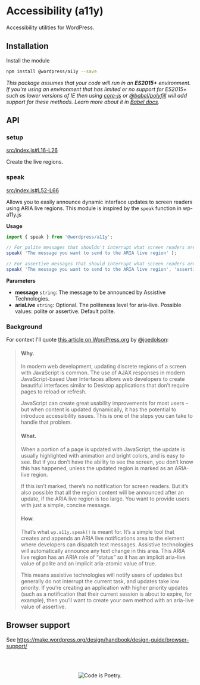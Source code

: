# Accessibility (a11y)

Accessibility utilities for WordPress.

## Installation

Install the module

```bash
npm install @wordpress/a11y --save
```

_This package assumes that your code will run in an **ES2015+** environment. If you're using an environment that has limited or no support for ES2015+ such as lower versions of IE then using [core-js](https://github.com/zloirock/core-js) or [@babel/polyfill](https://babeljs.io/docs/en/next/babel-polyfill) will add support for these methods. Learn more about it in [Babel docs](https://babeljs.io/docs/en/next/caveats)._

## API

<!-- START TOKEN(Autogenerated API docs) -->

### setup

[src/index.js#L16-L26](src/index.js#L16-L26)

Create the live regions.

### speak

[src/index.js#L52-L66](src/index.js#L52-L66)

Allows you to easily announce dynamic interface updates to screen readers using ARIA live regions.
This module is inspired by the `speak` function in wp-a11y.js

**Usage**

```js
import { speak } from '@wordpress/a11y';

// For polite messages that shouldn't interrupt what screen readers are currently announcing.
speak( 'The message you want to send to the ARIA live region' );

// For assertive messages that should interrupt what screen readers are currently announcing.
speak( 'The message you want to send to the ARIA live region', 'assertive' );
```

**Parameters**

-   **message** `string`: The message to be announced by Assistive Technologies.
-   **ariaLive** `string`: Optional. The politeness level for aria-live. Possible values: polite or assertive. Default polite.


<!-- END TOKEN(Autogenerated API docs) -->

### Background

For context I'll quote [this article on WordPress.org](https://make.wordpress.org/accessibility/2015/04/15/let-wordpress-speak-new-in-wordpress-4-2/) by [@joedolson](https://github.com/joedolson):

> #### Why.
>
> In modern web development, updating discrete regions of a screen with JavaScript is common. The use of AJAX responses in modern JavaScript-based User Interfaces allows web developers to create beautiful interfaces similar to Desktop applications that don’t require pages to reload or refresh.
>
> JavaScript can create great usability improvements for most users – but when content is updated dynamically, it has the potential to introduce accessibility issues. This is one of the steps you can take to handle that problem.
>
> #### What.
>
> When a portion of a page is updated with JavaScript, the update is usually highlighted with animation and bright colors, and is easy to see. But if you don’t have the ability to see the screen, you don’t know this has happened, unless the updated region is marked as an ARIA-live region.
>
> If this isn’t marked, there’s no notification for screen readers. But it’s also possible that all the region content will be announced after an update, if the ARIA live region is too large. You want to provide users with just a simple, concise message.
>
> #### How.
>
> That’s what `wp.a11y.speak()` is meant for. It’s a simple tool that creates and appends an ARIA live notifications area to the <body> element where developers can dispatch text messages. Assistive technologies will automatically announce any text change in this area. This ARIA live region has an ARIA role of “status” so it has an implicit aria-live value of polite and an implicit aria-atomic value of true.
>
> This means assistive technologies will notify users of updates but generally do not interrupt the current task, and updates take low priority. If you’re creating an application with higher priority updates (such as a notification that their current session is about to expire, for example), then you’ll want to create your own method with an aria-live value of assertive.

## Browser support

See <https://make.wordpress.org/design/handbook/design-guide/browser-support/>

<br/><br/><p align="center"><img src="https://s.w.org/style/images/codeispoetry.png?1" alt="Code is Poetry." /></p>
